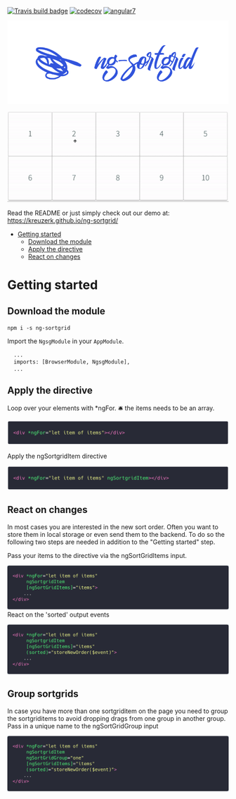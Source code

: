[![Travis build badge](https://img.shields.io/travis/kreuzerk/ng-sortgrid.svg)](https://travis-ci.org/kreuzerk/ng-sortgrid)
[![codecov](https://codecov.io/gh/kreuzerk/ng-sortgrid/branch/master/graph/badge.svg)](https://codecov.io/gh/kreuzerk/ng-sortgrid)
[![angular7](https://img.shields.io/badge/angular%206%20ready-true-green.svg)]()

![Logo](./projects/ng-sortgrid-demo/src/assets/logo-new.png)

![Grid demo](./projects/ng-sortgrid-demo/src/assets/grid-demo.gif)

Read the README or just simply check out our demo at: https://kreuzerk.github.io/ng-sortgrid/ 

- [Getting started](#getting-started)
  - [Download the module](#download-the-module)
  - [Apply the directive](#apply-the-directive)
  - [React on changes](#react-on-changes)

# Getting started
## Download the module

```
npm i -s ng-sortgrid
```

Import the ```NgsgModule``` in your ```AppModule```.

```
  ...
  imports: [BrowserModule, NgsgModule],
  ...
```

## Apply the directive
Loop over your elements with *ngFor. 🛎️ the items needs to be an array.

![Grid demo](./projects/ng-sortgrid-demo/src/assets/gs1.png)

Apply the ngSortgridItem directive

![Grid demo](./projects/ng-sortgrid-demo/src/assets/gs2.png)

## React on changes
In most cases you are interested in the new sort order. Often you want to store them in local storage or even send them to the backend. To do so the following two steps are needed in addition to the "Getting started" step.

Pass your items to the directive via the ngSortGridItems input.

![Grid demo](./projects/ng-sortgrid-demo/src/assets/gs3.png)
React on the 'sorted' output events

![Grid demo](./projects/ng-sortgrid-demo/src/assets/gs4.png)

## Group sortgrids
In case you have more than one sortgriditem on the page you need to group the sortgriditems to avoid dropping drags from one group in another group.
Pass in a unique name to the ngSortGridGroup input

![Grid demo](./projects/ng-sortgrid-demo/src/assets/gs5.png)
